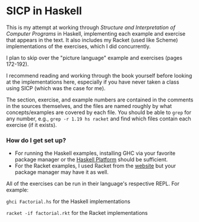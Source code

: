 # SICP in Haskell #

This is my attempt at working through _Structure and Interpretation of Computer Programs_ in Haskell, implementing each example and exercise that appears in the text. It also includes my Racket (used like Scheme) implementations of the exercises, which I did concurrently.

I plan to skip over the "picture language" example and exercises (pages 172-192).

I recommend reading and working through the book yourself before looking at the implementations here, especially if you have never taken a class using SICP (which was the case for me).

The section, exercise, and example numbers are contained in the comments in the sources themselves, and the files are named roughly by what concepts/examples are covered by each file. You should be able to `grep` for any number,
e.g., `grep -r 1.19 hs racket` and find which files contain each exercise (if it exists).

### How do I get set up? ###

* For running the Haskell examples, installing GHC via your favorite package manager or the [Haskell Platform](https://www.haskell.org/platform/) should be sufficient.
* For the Racket examples, I used Racket from the [website](http://download.racket-lang.org) but your package manager may have it as well.

All of the exercises can be run in their language's respective REPL. For example:

`ghci Factorial.hs` for the Haskell implementations

`racket -if factorial.rkt` for the Racket implementations